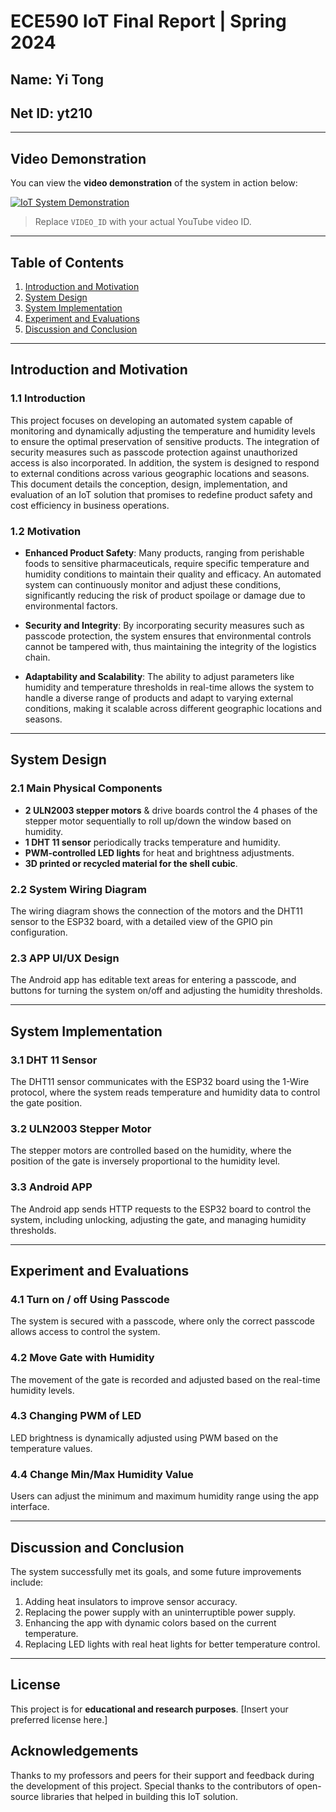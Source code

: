 # ECE590 IoT Final Report | Spring 2024

## Name: Yi Tong  
## Net ID: yt210

---

## Video Demonstration

You can view the **video demonstration** of the system in action below:

[![IoT System Demonstration](https://img.youtube.com/vi/XBclVdYyS3Q/0.jpg)](https://www.youtube.com/watch?v=XBclVdYyS3Q)

> Replace `VIDEO_ID` with your actual YouTube video ID.

---

## Table of Contents

1. [Introduction and Motivation](#introduction-and-motivation)  
2. [System Design](#system-design)  
3. [System Implementation](#system-implementation)  
4. [Experiment and Evaluations](#experiment-and-evaluations)  
5. [Discussion and Conclusion](#discussion-and-conclusion)  

---

## Introduction and Motivation

### 1.1 Introduction  
This project focuses on developing an automated system capable of monitoring and dynamically adjusting the temperature and humidity levels to ensure the optimal preservation of sensitive products. The integration of security measures such as passcode protection against unauthorized access is also incorporated. In addition, the system is designed to respond to external conditions across various geographic locations and seasons. This document details the conception, design, implementation, and evaluation of an IoT solution that promises to redefine product safety and cost efficiency in business operations.

### 1.2 Motivation  
- **Enhanced Product Safety**: Many products, ranging from perishable foods to sensitive pharmaceuticals, require specific temperature and humidity conditions to maintain their quality and efficacy. An automated system can continuously monitor and adjust these conditions, significantly reducing the risk of product spoilage or damage due to environmental factors.
  
- **Security and Integrity**: By incorporating security measures such as passcode protection, the system ensures that environmental controls cannot be tampered with, thus maintaining the integrity of the logistics chain.
  
- **Adaptability and Scalability**: The ability to adjust parameters like humidity and temperature thresholds in real-time allows the system to handle a diverse range of products and adapt to varying external conditions, making it scalable across different geographic locations and seasons.

---

## System Design

### 2.1 Main Physical Components  
- **2 ULN2003 stepper motors** & drive boards control the 4 phases of the stepper motor sequentially to roll up/down the window based on humidity.
- **1 DHT 11 sensor** periodically tracks temperature and humidity.
- **PWM-controlled LED lights** for heat and brightness adjustments.
- **3D printed or recycled material for the shell cubic**.

### 2.2 System Wiring Diagram  
The wiring diagram shows the connection of the motors and the DHT11 sensor to the ESP32 board, with a detailed view of the GPIO pin configuration.

### 2.3 APP UI/UX Design  
The Android app has editable text areas for entering a passcode, and buttons for turning the system on/off and adjusting the humidity thresholds.

---

## System Implementation

### 3.1 DHT 11 Sensor  
The DHT11 sensor communicates with the ESP32 board using the 1-Wire protocol, where the system reads temperature and humidity data to control the gate position.

### 3.2 ULN2003 Stepper Motor  
The stepper motors are controlled based on the humidity, where the position of the gate is inversely proportional to the humidity level.

### 3.3 Android APP  
The Android app sends HTTP requests to the ESP32 board to control the system, including unlocking, adjusting the gate, and managing humidity thresholds.

---

## Experiment and Evaluations

### 4.1 Turn on / off Using Passcode  
The system is secured with a passcode, where only the correct passcode allows access to control the system.

### 4.2 Move Gate with Humidity  
The movement of the gate is recorded and adjusted based on the real-time humidity levels.

### 4.3 Changing PWM of LED  
LED brightness is dynamically adjusted using PWM based on the temperature values.

### 4.4 Change Min/Max Humidity Value  
Users can adjust the minimum and maximum humidity range using the app interface.

---

## Discussion and Conclusion

The system successfully met its goals, and some future improvements include:
1. Adding heat insulators to improve sensor accuracy.
2. Replacing the power supply with an uninterruptible power supply.
3. Enhancing the app with dynamic colors based on the current temperature.
4. Replacing LED lights with real heat lights for better temperature control.

---

## License

This project is for **educational and research purposes**. [Insert your preferred license here.]

## Acknowledgements

Thanks to my professors and peers for their support and feedback during the development of this project. Special thanks to the contributors of open-source libraries that helped in building this IoT solution.

